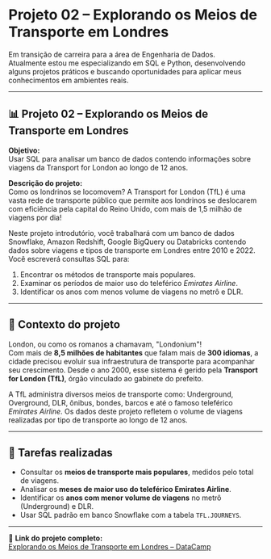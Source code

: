 # Projeto 02 – Explorando os Meios de Transporte em Londres

Em transição de carreira para a área de Engenharia de Dados.  
Atualmente estou me especializando em SQL e Python, desenvolvendo alguns projetos práticos e buscando oportunidades para aplicar meus conhecimentos em ambientes reais.

---

## 📊 Projeto 02 – Explorando os Meios de Transporte em Londres

**Objetivo:**  
Usar SQL para analisar um banco de dados contendo informações sobre viagens da Transport for London ao longo de 12 anos.

**Descrição do projeto:**  
Como os londrinos se locomovem? A Transport for London (TfL) é uma vasta rede de transporte público que permite aos londrinos se deslocarem com eficiência pela capital do Reino Unido, com mais de 1,5 milhão de viagens por dia!

Neste projeto introdutório, você trabalhará com um banco de dados Snowflake, Amazon Redshift, Google BigQuery ou Databricks contendo dados sobre viagens e tipos de transporte em Londres entre 2010 e 2022. Você escreverá consultas SQL para:

1. Encontrar os métodos de transporte mais populares.
2. Examinar os períodos de maior uso do teleférico *Emirates Airline*.
3. Identificar os anos com menos volume de viagens no metrô e DLR.

---

## 🧠 Contexto do projeto

London, ou como os romanos a chamavam, "Londonium"!  
Com mais de **8,5 milhões de habitantes** que falam mais de **300 idiomas**, a cidade precisou evoluir sua infraestrutura de transporte para acompanhar seu crescimento. Desde o ano 2000, esse sistema é gerido pela **Transport for London (TfL)**, órgão vinculado ao gabinete do prefeito.

A TfL administra diversos meios de transporte como: Underground, Overground, DLR, ônibus, bondes, barcos e até o famoso teleférico *Emirates Airline*. Os dados deste projeto refletem o volume de viagens realizadas por tipo de transporte ao longo de 12 anos.

---

## 🧩 Tarefas realizadas

- Consultar os **meios de transporte mais populares**, medidos pelo total de viagens.
- Analisar os **meses de maior uso do teleférico Emirates Airline**.
- Identificar os **anos com menor volume de viagens** no metrô (Underground) e DLR.
- Usar SQL padrão em banco Snowflake com a tabela `TFL.JOURNEYS`.

---

🔗 **Link do projeto completo:**  
[Explorando os Meios de Transporte em Londres – DataCamp](https://www.datacamp.com/datalab/w/5e40171f-c093-4e11-aba3-35efb1557070/edit)
